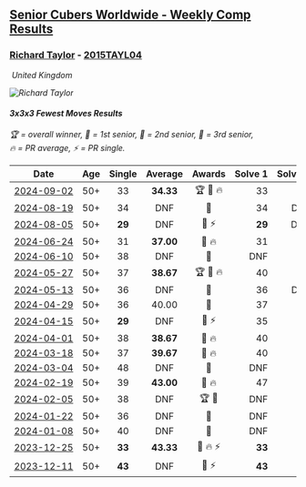 <style>table {white-space: nowrap;}</style>
<link rel="stylesheet" type="text/css" href="/scw-comp/css/flags.css" />

## [Senior Cubers Worldwide - Weekly Comp Results](/scw-comp/results/)
### [Richard Taylor](README.md) - [2015TAYL04](https://www.worldcubeassociation.org/persons/2015TAYL04?event=333fm)

<i class="flag flag-GB" />&nbsp;United Kingdom

![Richard Taylor](1506360596.JPG)

#### 3x3x3 Fewest Moves Results

<span style="white-space: nowrap;">🏆 = overall winner</span>, <span style="white-space: nowrap;">🥇 = 1st senior</span>, <span style="white-space: nowrap;">🥈 = 2nd senior</span>, <span style="white-space: nowrap;">🥉 = 3rd senior</span>, <span style="white-space: nowrap;">🔥 = PR average</span>, <span style="white-space: nowrap;">⚡ = PR single</span>.

| Date | Age | Single | Average | Awards | Solve 1 | Solve 2 | Solve 3 | Solution |
| :--: | :--: | :--: | :--: | :--: | --: | --: | --: | :-- |
| [2024-09-02](../../results/2024-09-02/333fm.md) | 50+ | 33 | **34.33** | 🏆 🥇 🔥 | 33 | 37 | 33 | [Desktop](https://www.facebook.com/events/8293215087422597/permalink/8316179491792823) / [Mobile](https://m.facebook.com/events/8293215087422597?view=permalink&id=8316179491792823) |
| [2024-08-19](../../results/2024-08-19/333fm.md) | 50+ | 34 | DNF | 🥉 | 34 | DNF | DNF | [Desktop](https://www.facebook.com/events/1735091027302984/permalink/1742737439871676) / [Mobile](https://m.facebook.com/events/1735091027302984?view=permalink&id=1742737439871676) |
| [2024-08-05](../../results/2024-08-05/333fm.md) | 50+ | **29** | DNF | 🥈 ⚡ | **29** | DNS | DNS | [Desktop](https://www.facebook.com/events/852418760184953/permalink/860295679397261) / [Mobile](https://m.facebook.com/events/852418760184953?view=permalink&id=860295679397261) |
| [2024-06-24](../../results/2024-06-24/333fm.md) | 50+ | 31 | **37.00** | 🥈 🔥 | 31 | 36 | 44 | [Desktop](https://www.facebook.com/events/1415549492443459/permalink/1417741628890912) / [Mobile](https://m.facebook.com/events/1415549492443459?view=permalink&id=1417741628890912) |
| [2024-06-10](../../results/2024-06-10/333fm.md) | 50+ | 38 | DNF | 🥇 | DNF | 38 | DNF | [Desktop](https://www.facebook.com/events/1490716228238504/permalink/1493828521260608) / [Mobile](https://m.facebook.com/events/1490716228238504?view=permalink&id=1493828521260608) |
| [2024-05-27](../../results/2024-05-27/333fm.md) | 50+ | 37 | **38.67** | 🏆 🥇 🔥 | 40 | 39 | 37 | [Desktop](https://www.facebook.com/events/1122138365677115/permalink/1124302532127365) / [Mobile](https://m.facebook.com/events/1122138365677115?view=permalink&id=1124302532127365) |
| [2024-05-13](../../results/2024-05-13/333fm.md) | 50+ | 36 | DNF | 🥉 | 36 | DNF | DNF | [Desktop](https://www.facebook.com/events/424553657178959/permalink/425705073730484) / [Mobile](https://m.facebook.com/events/424553657178959?view=permalink&id=425705073730484) |
| [2024-04-29](../../results/2024-04-29/333fm.md) | 50+ | 36 | 40.00 | 🥉 | 37 | 47 | 36 | [Desktop](https://www.facebook.com/events/780529384043557/permalink/781498693946626) / [Mobile](https://m.facebook.com/events/780529384043557?view=permalink&id=781498693946626) |
| [2024-04-15](../../results/2024-04-15/333fm.md) | 50+ | **29** | DNF | 🥈 ⚡ | 35 | **29** | DNF | [Desktop](https://www.facebook.com/events/399729569502315/permalink/401889082619697) / [Mobile](https://m.facebook.com/events/399729569502315?view=permalink&id=401889082619697) |
| [2024-04-01](../../results/2024-04-01/333fm.md) | 50+ | 38 | **38.67** | 🥈 🔥 | 40 | 38 | 38 | [Desktop](https://www.facebook.com/events/381145698080463/permalink/386789530849413) / [Mobile](https://m.facebook.com/events/381145698080463?view=permalink&id=386789530849413) |
| [2024-03-18](../../results/2024-03-18/333fm.md) | 50+ | 37 | **39.67** | 🥈 🔥 | 40 | 42 | 37 | [Desktop](https://www.facebook.com/events/327405973656724/permalink/330765559987432) / [Mobile](https://m.facebook.com/events/327405973656724?view=permalink&id=330765559987432) |
| [2024-03-04](../../results/2024-03-04/333fm.md) | 50+ | 48 | DNF | 🥈 | DNF | 48 | DNS | [Desktop](https://www.facebook.com/events/930519955353118/permalink/937430351328745) / [Mobile](https://m.facebook.com/events/930519955353118?view=permalink&id=937430351328745) |
| [2024-02-19](../../results/2024-02-19/333fm.md) | 50+ | 39 | **43.00** | 🥈 🔥 | 47 | 39 | 43 | [Desktop](https://www.facebook.com/events/381823924477209/permalink/383694844290117) / [Mobile](https://m.facebook.com/events/381823924477209?view=permalink&id=383694844290117) |
| [2024-02-05](../../results/2024-02-05/333fm.md) | 50+ | 38 | DNF | 🏆 🥇 | DNF | 38 | 38 | [Desktop](https://www.facebook.com/events/372835672153895/permalink/378906208213508) / [Mobile](https://m.facebook.com/events/372835672153895?view=permalink&id=378906208213508) |
| [2024-01-22](../../results/2024-01-22/333fm.md) | 50+ | 36 | DNF | 🥉 | DNF | 36 | DNF | [Desktop](https://www.facebook.com/events/373816798683556/permalink/378441078221128) / [Mobile](https://m.facebook.com/events/373816798683556?view=permalink&id=378441078221128) |
| [2024-01-08](../../results/2024-01-08/333fm.md) | 50+ | 40 | DNF | 🥈 | DNF | 40 | 42 | [Desktop](https://www.facebook.com/events/1863505057415574/permalink/1871282676637812) / [Mobile](https://m.facebook.com/events/1863505057415574?view=permalink&id=1871282676637812) |
| [2023-12-25](../../results/2023-12-25/333fm.md) | 50+ | **33** | **43.33** | 🥈 🔥 ⚡ | **33** | 48 | 49 | [Desktop](https://www.facebook.com/events/386360253828261/permalink/391227136674906) / [Mobile](https://m.facebook.com/events/386360253828261?view=permalink&id=391227136674906) |
| [2023-12-11](../../results/2023-12-11/333fm.md) | 50+ | **43** | DNF | 🥈 ⚡ | **43** | 49 | DNF | [Desktop](https://www.facebook.com/events/258221760599764/permalink/262928976795709) / [Mobile](https://m.facebook.com/events/258221760599764?view=permalink&id=262928976795709) |


<!-- Global site tag (gtag.js) - Google Analytics -->
<script async src="https://www.googletagmanager.com/gtag/js?id=UA-86348435-3"></script>
<script>window.dataLayer = window.dataLayer || []; function gtag() {dataLayer.push(arguments);} gtag('js', new Date()); gtag('config', 'UA-86348435-3');</script>
